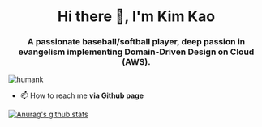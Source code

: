 <h1 align="center">Hi there 👋, I'm Kim Kao</h1>
<h3 align="center">A passionate baseball/softball player, deep passion in evangelism implementing Domain-Driven Design on Cloud (AWS).</h3>
<p align="left"> <img src="https://komarev.com/ghpvc/?username=humank" alt="humank" /> </p>

- 📫 How to reach me **via Github page**

[![Anurag's github stats](https://github-readme-stats.vercel.app/api?username=humank&show_icons=true&theme=algolia)](https://github.com/anuraghazra/github-readme-stats)
